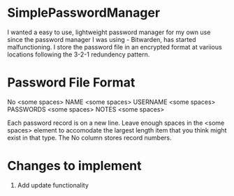 # SimplePasswordManager
I wanted a easy to use, lightweight password manager for my own use since the password manager I was using - Bitwarden, has started malfunctioning. I store the password file in an encrypted format at variious locations following the 3-2-1 redundency pattern.

# Password File Format
No \<some spaces\> NAME \<some spaces\> USERNAME \<some spaces\> PASSWORDS \<some spaces\> NOTES \<some spaces\>
  
Each password record is on a new line.
Leave enough spaces in the \<some spaces\> element to accomodate the largest length item that you think might exist in that type. 
The No column stores record numbers.

# Changes to implement
1. Add update functionality
